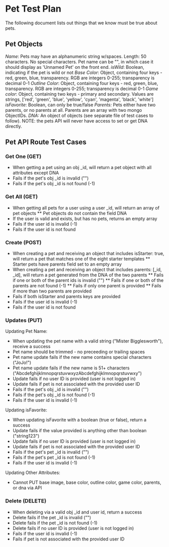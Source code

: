 # Pet Test Plan
The following document lists out things that we know must be true about pets.

## Pet Objects
*Name*: Pets may have an alphanumeric string w/spaces. Length: 50 characters. No special characters. Pet name can be "", in which case it should display as 'Unnamed Pet' on the front end.
*isWild*: Boolean, indicating if the pet is wild or not
*Base Color*: Object, containing four keys - red, green, blue, transparency. RGB are integers 0-255; transparency is decimal 0-1
*Outline Color*: Object, containing four keys - red, green, blue, transparency. RGB are integers 0-255; transparency is decimal 0-1
*Game color*: Object, containing two keys - primary and secondary. Values are strings, ['red', 'green', 'blue', 'yellow', 'cyan', 'magenta', 'black', 'white']
*isFavorite*: Boolean, can only be true/false
*Parents:* Pets either have two parents, or no parents at all. Parents are an array with two mongo ObjectIDs.
*DNA:* An object of objects (see separate file of test cases to follow). NOTE: the pets API will never have access to set or get DNA directly. 

## Pet API Route Test Cases
### Get One (GET)
* When getting a pet using an obj _id, will return a pet object with all attributes except DNA
* Fails if the pet's obj _id is invalid ("")
* Fails if the pet's obj _id is not found (-1)

### Get All (GET) 
* When getting all pets for a user using a user _id, will return an array of pet objects
** Pet objects do not contain the field DNA
* If the user is valid and exists, but has no pets, returns an empty array
* Fails if the user id is invalid (-1) 
* Fails if the user id is not found

### Create (POST)
* When creating a pet and receiving an object that includes isStarter: true, will return a pet that matches one of the eight starter templates
** Starter pets have parents field set to an empty array
* When creating a pet and receiving an object that includes parents: [_id, _id], will return a pet generated from the DNA of the two parents
** Fails if one or both of the parent ids is invalid ("")
** Fails if one or both of the parents are not found (-1)
** Fails if only one parent is provided
** Fails if more than two parents are provided
* Fails if both isStarter and parents keys are provided 
* Fails if the user id is invalid (-1) 
* Fails if the user id is not found

### Updates (PUT)
Updating Pet Name:
* When updating the pet name with a valid string ("Mister Bigglesworth"), receive a success
* Pet name should be trimmed - no preceeding or trailing spaces
* Pet name update fails if the new name contains special characters ("JoJo!")
* Pet name update fails if the new name is 51+ characters ("AbcdefghijklmnopqrstuvwxyzAbcdefghijklmnopqrstuvwxy")
* Update fails if no user ID is provided (user is not logged in)
* Update fails if pet is not associated with the provided user ID
* Fails if the pet's obj _id is invalid ("")
* Fails if the pet's obj _id is not found (-1)
* Fails if the user id is invalid (-1)

Updating isFavorite:
* When updating isFavorite with a boolean (true or false), return a success
* Update fails if the value provided is anything other than boolean ("string123")
* Update fails if no user ID is provided (user is not logged in)
* Update fails if pet is not associated with the provided user ID
* Fails if the pet's pet _id is invalid ("")
* Fails if the pet's pet _id is not found (-1)
* Fails if the user id is invalid (-1)

Updating Other Attributes:
* Cannot PUT base image, base color, outline color, game color, parents, or dna via API

### Delete (DELETE)
* When deleting via a valid obj _id and user id, return a success
* Delete fails if the pet _id is invalid ("")
* Delete fails if the pet _id is not found (-1)
* Delete fails if no user ID is provided (user is not logged in)
* Fails if the user id is invalid (-1)
* Fails if pet is not associated with the provided user ID